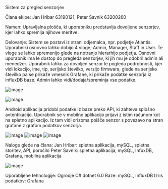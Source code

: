 Sistem za pregled senzorjev

Člana ekipe:
Jan Hribar 63190121,
Peter Savnik 63200260

Namen: Upravljalna plošča, ki uporabniku predstavlja dovoljene senzorjev, kjer lahko spremlja njihove meritve.

Delovanje: Sistem se postavi iz strani odjemalca, npr. podjetje Atlantis. Uporabniki osnovno lahko dobijo 4 vloge; Admin, Manager, Staff in User. Te vloge se lahko spremenijo glede na notranjo hierarhijo podjetja. Osnovni uporabnik ima le dostop do pregleda senzorjev, ki jih mu je odobril admin ali menedžer. Uporabnik lahko za dovoljen senzor le pogleda podrobnosti, kjer vidi lokacijo, ime, tip, serijsko številko, verzijo firmwara, glede na serijsko številko pa se prikaže vmesnik Grafane, ki prikaže podatke senzorja iz influxDB baze. Admin lahko vidi/dodaja/spreminja vse podatke.

![image](https://user-images.githubusercontent.com/15855414/148589844-59eb7eca-a9de-4f2b-a552-a621ee750122.png)

![image](https://user-images.githubusercontent.com/15855414/148590128-33a5ac0c-4632-4ddd-9345-d0b1c0a00438.png)


Android aplikacija pridobi podatke iz baze preko API, ki zahteva splošno avtentikacijo. Uporabnik se v mobilno aplikacijo prijavi z istim računom kot na spletno aplikacijo. Iz tam vidi orizoma poišče senzor s povezavo na stran grafane z grafom podatkov senzorja.

![image](https://user-images.githubusercontent.com/15855414/148661255-962f4c18-b5a7-48e8-89a4-425c4c42299d.png)
![image](https://user-images.githubusercontent.com/15855414/148661260-4bd1f42a-48f4-4efe-8106-ed4902e79514.png)
![image](https://user-images.githubusercontent.com/15855414/148661263-7b946800-8e2d-4d02-90e4-dd5cae51fe0e.png)


Naloge glede na člana:
Jan Hribar: spletna aplikacija, mySQL, spletna storitev, API, poročilo
Peter Savnik: spletna aplikacija, mySQL, InfuxDB, Grafana, mobilna aplikacija

![image](https://user-images.githubusercontent.com/15855414/148589643-da68c4b9-e922-4278-a52e-e899898cdd2b.png)



Uporabljene tehnologije: 
    Ogrodje C# dotnet 6.0
    Baze: mySQL, InfluxDB
    Izris podatkov: Grafana
